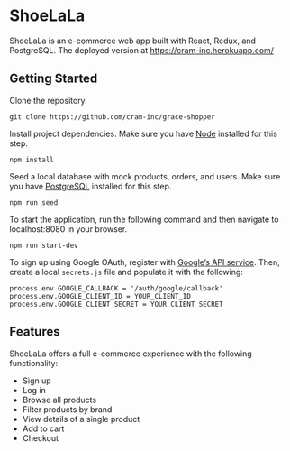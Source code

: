 # ShoeLaLa

ShoeLaLa is an e-commerce web app built with React, Redux, and PostgreSQL.
The deployed version at https://cram-inc.herokuapp.com/

## Getting Started

Clone the repository.

```
git clone https://github.com/cram-inc/grace-shopper
```

Install project dependencies. Make sure you have [Node](https://nodejs.dev/how-to-install-nodejs) installed for this step.

```
npm install
```

Seed a local database with mock products, orders, and users. Make sure you have [PostgreSQL](https://www.postgresql.org/) installed for this step.

```
npm run seed
```

To start the application, run the following command and then navigate to localhost:8080 in your browser.

````
npm run start-dev
````

To sign up using Google OAuth, register with [Google’s API service](https://developers.google.com/identity/protocols/OAuth2). Then, create a local `secrets.js` file and populate it with the following:

```
process.env.GOOGLE_CALLBACK = '/auth/google/callback'
process.env.GOOGLE_CLIENT_ID = YOUR_CLIENT_ID
process.env.GOOGLE_CLIENT_SECRET = YOUR_CLIENT_SECRET
```

## Features

ShoeLaLa offers a full e-commerce experience with the following functionality:
* Sign up
* Log in
* Browse all products
* Filter products by brand
* View details of a single product
* Add to cart
* Checkout
